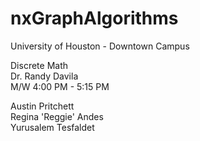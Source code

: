 # nxGraphAlgorithms

University of Houston - Downtown Campus

Discrete Math  
Dr. Randy Davila  
M/W 4:00 PM - 5:15 PM


Austin Pritchett  
Regina 'Reggie' Andes  
Yurusalem Tesfaldet
